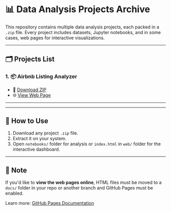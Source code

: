 # 📊 Data Analysis Projects Archive

This repository contains multiple data analysis projects, each packed in a `.zip` file. Every project includes datasets, Jupyter notebooks, and in some cases, web pages for interactive visualizations.

---

## 🗂️ Projects List

### 1. 📦 Airbnb Listing Analyzer
- 🔽 [Download ZIP](https://github.com/yourusername/data-analysis-projects/raw/main/Project_1_Customer_Segmentation.zip)
- 🌐 [View Web Page](https://yourusername.github.io/data-analysis-projects/customer_segmentation)

---


---

## 📝 How to Use
1. Download any project `.zip` file.
2. Extract it on your system.
3. Open `notebooks/` folder for analysis or `index.html` in `web/` folder for the interactive dashboard.

---

## 📢 Note

If you'd like to **view the web pages online**, HTML files must be moved to a `docs/` folder in your repo or another branch and GitHub Pages must be enabled.

Learn more: [GitHub Pages Documentation](https://pages.github.com/)
